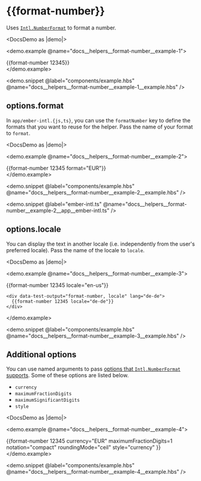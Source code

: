 # &#123;&#123;format-number&#125;&#125;

Uses [`Intl.NumberFormat`](https://developer.mozilla.org/docs/Web/JavaScript/Reference/Global_Objects/Intl/NumberFormat/format) to format a number.

<DocsDemo as |demo|>
  <LocaleSwitcher />

  <demo.example @name="docs__helpers__format-number__example-1">
    <div data-test-output="format-number">
      {{format-number 12345}}
    </div>
  </demo.example>

  <demo.snippet
    @label="components/example.hbs"
    @name="docs__helpers__format-number__example-1__example.hbs"
  />
</DocsDemo>


## options.format

In `app/ember-intl.{js,ts}`, you can use the `formatNumber` key to define the formats that you want to reuse for the helper. Pass the name of your format to `format`.

<DocsDemo as |demo|>
  <LocaleSwitcher />

  <demo.example @name="docs__helpers__format-number__example-2">
    <div data-test-output="format-number, format">
      {{format-number 12345 format="EUR"}}
    </div>
  </demo.example>

  <demo.snippet
    @label="components/example.hbs"
    @name="docs__helpers__format-number__example-2__example.hbs"
  />

  <demo.snippet
    @label="ember-intl.ts"
    @name="docs__helpers__format-number__example-2__app__ember-intl.ts"
  />
</DocsDemo>


## options.locale

You can display the text in another locale (i.e. independently from the user's preferred locale). Pass the name of the locale to `locale`.

<DocsDemo as |demo|>
  <LocaleSwitcher />

  <demo.example @name="docs__helpers__format-number__example-3">
    <div lang="en-us">
      {{format-number 12345 locale="en-us"}}
    </div>

    <div data-test-output="format-number, locale" lang="de-de">
      {{format-number 12345 locale="de-de"}}
    </div>
  </demo.example>

  <demo.snippet
    @label="components/example.hbs"
    @name="docs__helpers__format-number__example-3__example.hbs"
  />
</DocsDemo>


## Additional options

You can use named arguments to pass [options that `Intl.NumberFormat` supports](https://developer.mozilla.org/docs/Web/JavaScript/Reference/Global_Objects/Intl/NumberFormat/NumberFormat#options). Some of these options are listed below.

- `currency`
- `maximumFractionDigits`
- `maximumSignificantDigits`
- `style`

<DocsDemo as |demo|>
  <LocaleSwitcher />

  <demo.example @name="docs__helpers__format-number__example-4">
    <div>
      {{format-number
        12345
        currency="EUR"
        maximumFractionDigits=1
        notation="compact"
        roundingMode="ceil"
        style="currency"
      }}
    </div>
  </demo.example>

  <demo.snippet
    @label="components/example.hbs"
    @name="docs__helpers__format-number__example-4__example.hbs"
  />
</DocsDemo>
